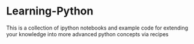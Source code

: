 Learning-Python
================

This is a collection of ipython notebooks and example code for extending your knowledge into more advanced python concepts via recipes


